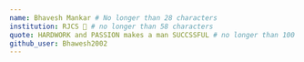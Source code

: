 ```yaml
---
name: Bhavesh Mankar # No longer than 28 characters
institution: RJCS 🚩 # no longer than 58 characters
quote: HARDWORK and PASSION makes a man SUCCSSFUL # no longer than 100 characters, avoid using quotes(") to guarantee the format remains the same.
github_user: Bhawesh2002
---
```

